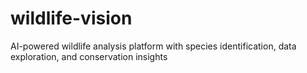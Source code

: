 # wildlife-vision
AI-powered wildlife analysis platform with species identification, data exploration, and conservation insights
